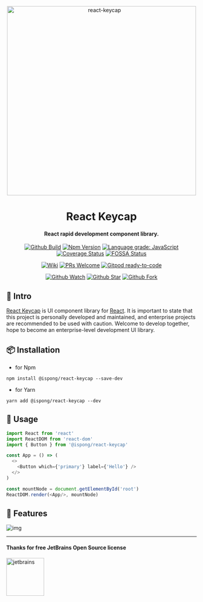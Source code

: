 <p align="center">
  <a href="https://github.com/ispong/react-keycap">
    <img alt="react-keycap" width="500" src="https://gitee.com/ispong/blog-images/raw/master/design/keycap.png">
  </a>
</p>

<h1 align="center">
    React Keycap
</h1>

<h4 align="center">
    React rapid development component library.
</h4>

<div align="center">

[![Github Build](https://github.com/ispong/react-keycap/workflows/build/badge.svg?branch=latest)](https://github.com/ispong/react-keycap/actions?query=workflow%3A%22build%22)
[![Npm Version](https://badge.fury.io/js/%40ispong%2Freact-keycap.svg)](https://www.npmjs.com/package/@ispong/react-keycap)
[![Language grade: JavaScript](https://img.shields.io/lgtm/grade/javascript/g/ispong/react-keycap.svg?logo=lgtm&logoWidth=18)](https://lgtm.com/projects/g/ispong/react-keycap/context:javascript)
[![Coverage Status](https://coveralls.io/repos/github/ispong/react-keycap/badge.svg?branch=main)](https://coveralls.io/github/ispong/react-keycap?branch=main)
[![FOSSA Status](https://app.fossa.com/api/projects/git%2Bgithub.com%2Fispong%2Freact-keycap.svg?type=shield)](https://app.fossa.com/projects/git%2Bgithub.com%2Fispong%2Freact-keycap?ref=badge_shield)

</div>

<div align="center">

[![Wiki](https://img.shields.io/badge/Wiki-docs-orange)](https://github.com/ispong/react-keycap/wiki)
[![PRs Welcome](https://img.shields.io/badge/PRs-welcome-brightgreen.svg)](https://github.com/ispong/react-keycap/blob/main/CONTRIBUTING.md)
[![Gitpod ready-to-code](https://img.shields.io/badge/Gitpod-ready--to--code-blue?logo=gitpod)](https://gitpod.io/#https://github.com/ispong/react-keycap)

</div>

<div align="center">

[![Github Watch](https://img.shields.io/github/watchers/ispong/react-keycap?style=social)](https://github.com/ispong/react-keycap/watchers)
[![Github Star](https://img.shields.io/github/stars/ispong/react-keycap?style=social)](https://github.com/ispong/react-keycap/stargazers)
[![Github Fork](https://img.shields.io/github/forks/ispong/react-keycap?style=social)](https://github.com/ispong/react-keycap/network/members)

</div>

## 🐣 Intro

[React Keycap](https://github.com/ispong/react-keycap) is UI component library for [React](https://reactjs.org/).
It is important to state that this project is personally developed and maintained, and enterprise projects are recommended to be used with caution.
Welcome to develop together, hope to become an enterprise-level development UI library.

## 📦 Installation

- for Npm

```shell script
npm install @ispong/react-keycap --save-dev
```

- for Yarn

```shell script
yarn add @ispong/react-keycap --dev
```

## 🔨 Usage

```javascript
import React from 'react'
import ReactDOM from 'react-dom'
import { Button } from '@ispong/react-keycap'

const App = () => (
  <>
    <Button which={'primary'} label={'Hello'} />
  </>
)

const mountNode = document.getElementById('root')
ReactDOM.render(<App/>, mountNode)
```

## 🌈 Features

![img](https://gitee.com/ispong/blog-images/raw/master/design/keycap-feature.png)

***

#### Thanks for free JetBrains Open Source license

<a href="https://www.jetbrains.com/?from=react-keycap" target="_blank"><img src="https://gitee.com/ispong/blog-images/raw/master/idea/jetbrains-3.png" height="100" alt="jetbrains"/></a>